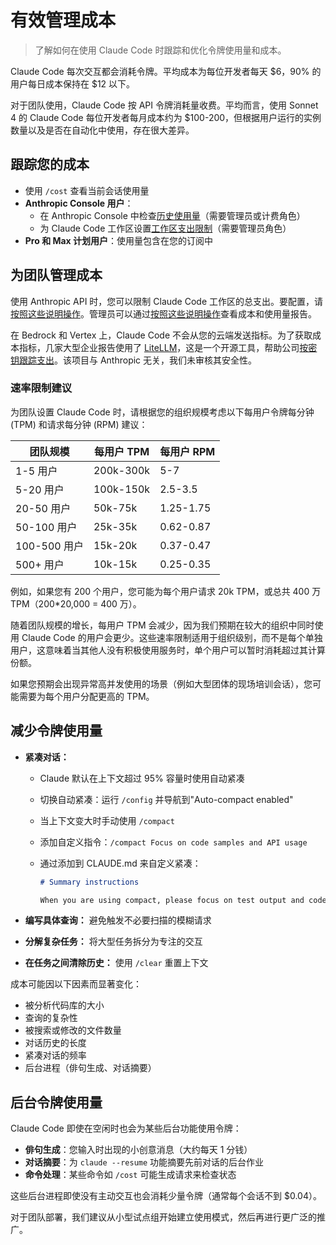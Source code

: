 # 有效管理成本

> 了解如何在使用 Claude Code 时跟踪和优化令牌使用量和成本。

Claude Code 每次交互都会消耗令牌。平均成本为每位开发者每天 $6，90% 的用户每日成本保持在 $12 以下。

对于团队使用，Claude Code 按 API 令牌消耗量收费。平均而言，使用 Sonnet 4 的 Claude Code 每位开发者每月成本约为 \$100-200，但根据用户运行的实例数量以及是否在自动化中使用，存在很大差异。

## 跟踪您的成本

* 使用 `/cost` 查看当前会话使用量
* **Anthropic Console 用户**：
  * 在 Anthropic Console 中检查[历史使用量](https://support.anthropic.com/en/articles/9534590-cost-and-usage-reporting-in-console)（需要管理员或计费角色）
  * 为 Claude Code 工作区设置[工作区支出限制](https://support.anthropic.com/en/articles/9796807-creating-and-managing-workspaces)（需要管理员角色）
* **Pro 和 Max 计划用户**：使用量包含在您的订阅中

## 为团队管理成本

使用 Anthropic API 时，您可以限制 Claude Code 工作区的总支出。要配置，请[按照这些说明操作](https://support.anthropic.com/en/articles/9796807-creating-and-managing-workspaces)。管理员可以通过[按照这些说明操作](https://support.anthropic.com/en/articles/9534590-cost-and-usage-reporting-in-console)查看成本和使用量报告。

在 Bedrock 和 Vertex 上，Claude Code 不会从您的云端发送指标。为了获取成本指标，几家大型企业报告使用了 [LiteLLM](/zh-CN/docs/claude-code/bedrock-vertex-proxies#litellm)，这是一个开源工具，帮助公司[按密钥跟踪支出](https://docs.litellm.ai/docs/proxy/virtual_keys#tracking-spend)。该项目与 Anthropic 无关，我们未审核其安全性。

### 速率限制建议

为团队设置 Claude Code 时，请根据您的组织规模考虑以下每用户令牌每分钟 (TPM) 和请求每分钟 (RPM) 建议：

| 团队规模       | 每用户 TPM   | 每用户 RPM   |
| ---------- | --------- | --------- |
| 1-5 用户     | 200k-300k | 5-7       |
| 5-20 用户    | 100k-150k | 2.5-3.5   |
| 20-50 用户   | 50k-75k   | 1.25-1.75 |
| 50-100 用户  | 25k-35k   | 0.62-0.87 |
| 100-500 用户 | 15k-20k   | 0.37-0.47 |
| 500+ 用户    | 10k-15k   | 0.25-0.35 |

例如，如果您有 200 个用户，您可能为每个用户请求 20k TPM，或总共 400 万 TPM（200\*20,000 = 400 万）。

随着团队规模的增长，每用户 TPM 会减少，因为我们预期在较大的组织中同时使用 Claude Code 的用户会更少。这些速率限制适用于组织级别，而不是每个单独用户，这意味着当其他人没有积极使用服务时，单个用户可以暂时消耗超过其计算份额。

<Note>
  如果您预期会出现异常高并发使用的场景（例如大型团体的现场培训会话），您可能需要为每个用户分配更高的 TPM。
</Note>

## 减少令牌使用量

* **紧凑对话：**

  * Claude 默认在上下文超过 95% 容量时使用自动紧凑
  * 切换自动紧凑：运行 `/config` 并导航到"Auto-compact enabled"
  * 当上下文变大时手动使用 `/compact`
  * 添加自定义指令：`/compact Focus on code samples and API usage`
  * 通过添加到 CLAUDE.md 来自定义紧凑：

    ```markdown
    # Summary instructions

    When you are using compact, please focus on test output and code changes
    ```

* **编写具体查询：** 避免触发不必要扫描的模糊请求

* **分解复杂任务：** 将大型任务拆分为专注的交互

* **在任务之间清除历史：** 使用 `/clear` 重置上下文

成本可能因以下因素而显著变化：

* 被分析代码库的大小
* 查询的复杂性
* 被搜索或修改的文件数量
* 对话历史的长度
* 紧凑对话的频率
* 后台进程（俳句生成、对话摘要）

## 后台令牌使用量

Claude Code 即使在空闲时也会为某些后台功能使用令牌：

* **俳句生成**：您输入时出现的小创意消息（大约每天 1 分钱）
* **对话摘要**：为 `claude --resume` 功能摘要先前对话的后台作业
* **命令处理**：某些命令如 `/cost` 可能生成请求来检查状态

这些后台进程即使没有主动交互也会消耗少量令牌（通常每个会话不到 \$0.04）。

<Note>
  对于团队部署，我们建议从小型试点组开始建立使用模式，然后再进行更广泛的推广。
</Note>
